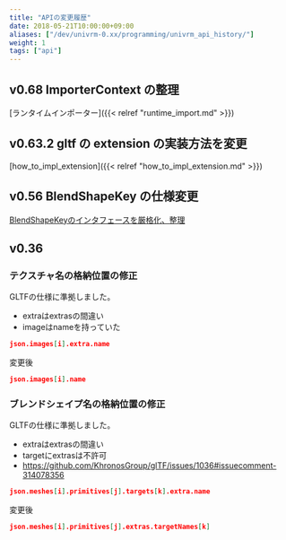 ```yaml
---
title: "APIの変更履歴"
date: 2018-05-21T10:00:00+09:00
aliases: ["/dev/univrm-0.xx/programming/univrm_api_history/"]
weight: 1
tags: ["api"]
---
```


## v0.68 ImporterContext の整理

[ランタイムインポーター]({{< relref "runtime_import.md" >}})

## v0.63.2 gltf の extension の実装方法を変更

[how_to_impl_extension]({{< relref "how_to_impl_extension.md" >}})

## v0.56 BlendShapeKey の仕様変更

[BlendShapeKeyのインタフェースを厳格化、整理](https://github.com/vrm-c/UniVRM/wiki/ReleaseNote-v0.56.0%28ja%29#blendshapekey%E3%81%AE%E3%82%A4%E3%83%B3%E3%82%BF%E3%83%95%E3%82%A7%E3%83%BC%E3%82%B9%E3%82%92%E5%8E%B3%E6%A0%BC%E5%8C%96%E6%95%B4%E7%90%86)

## v0.36

### テクスチャ名の格納位置の修正

GLTFの仕様に準拠しました。

* extraはextrasの間違い
* imageはnameを持っていた

```json
json.images[i].extra.name
```

変更後

```json
json.images[i].name
```

### ブレンドシェイプ名の格納位置の修正

GLTFの仕様に準拠しました。

* extraはextrasの間違い
* targetにextrasは不許可
* https://github.com/KhronosGroup/glTF/issues/1036#issuecomment-314078356 

```json
json.meshes[i].primitives[j].targets[k].extra.name
```

変更後

```json
json.meshes[i].primitives[j].extras.targetNames[k]
```
